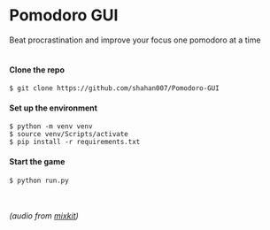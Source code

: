# Pomodoro GUI
Beat procrastination and improve your focus one pomodoro at a time<br><br>

#### Clone the repo
```console
$ git clone https://github.com/shahan007/Pomodoro-GUI
```

#### Set up the environment
```console
$ python -m venv venv
$ source venv/Scripts/activate
$ pip install -r requirements.txt
```
#### Start the game
```console
$ python run.py
```

<br><br>
*(audio from [mixkit](https://mixkit.co/))*
